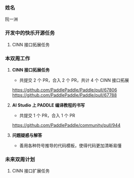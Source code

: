 ### 姓名

阮一洲

### 开发中的快乐开源任务

1. CINN 接口拓展任务

### 本双周工作

1. **CINN 接口拓展任务**

    - 共提交 2 个 PR，合入 2 个 PR，共计 4 个 CINN 接口拓展

    https://github.com/PaddlePaddle/Paddle/pull/67806
    https://github.com/PaddlePaddle/Paddle/pull/67788

2. **AI Studio 上 PADDLE 编译教程的书写**

    - 共提交 1 个 PR，合入 1 个 PR

    https://github.com/PaddlePaddle/community/pull/944

3. **问题疑惑与解答**

    - 善用各种符号推导的代码模板，使得代码更加清晰易懂

### 未来双周计划

1. CINN 接口扩展任务

